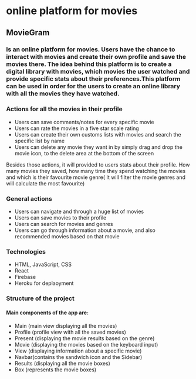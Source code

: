 # online platform for movies

## MovieGram

### Is an online platform for movies. Users have the chance to interact with movies and create their own profile and save the movies there. The idea behind this platform is to create a digital library with movies, which movies the user watched and provide specific stats about their preferences.This platform can be used in order for the users to create an online library with all the movies they have watched. 

### Actions for all the movies in their profile
* Users can save comments/notes for every specific movie
* Users can rate the movies in a five star scale rating
* Users can create their own customs lists with movies and search the specific list by name
* Users can delete any movie they want in by simply drag and drop the movie icon, to the delete area at the bottom of the screen

Besides those actions, it will provided to users stats about their profile. How many movies they saved, how many time they spend watching the movies and which is their favourite movie genre( It will filter the movie genres and will calculate the most favourite)

### General actions 
* Users can navigate and through a huge list of movies
* Users can save movies to their profile
* Users can search for movies and genres
* Users can go through information about a movie, and also recommended movies based on that movie


### Technologies
* HTML, JavaScript, CSS
* React
* Firebase
* Heroku for deplaoyment

### Structure of the project 

#### Main components of the app are:
* Main (main view displaying all the movies)
* Profile (profile view with all the saved movies)
* Present (displaying the movie results based on the genre)
* Movie (displaying the movies based on the keyboard input)
* View (displaying information about a specific movie)
* Navbar(contains the sandwich icon and the Sidebar)
* Results (displaying all the movie boxes)
* Box (represents the movie boxes)
